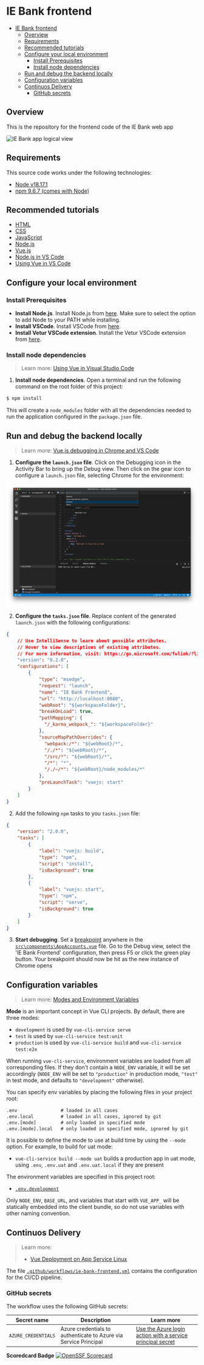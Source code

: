 # IE Bank frontend

- [IE Bank frontend](#ie-bank-frontend)
  - [Overview](#overview)
  - [Requirements](#requirements)
  - [Recommended tutorials](#recommended-tutorials)
  - [Configure your local environment](#configure-your-local-environment)
    - [Install Prerequisites](#install-prerequisites)
    - [Install node dependencies](#install-node-dependencies)
  - [Run and debug the backend locally](#run-and-debug-the-backend-locally)
  - [Configuration variables](#configuration-variables)
  - [Continuos Delivery](#continuos-delivery)
    - [GitHub secrets](#github-secrets)


## Overview

This is the repository for the frontend code of the IE Bank web app

![IE Bank app logical view](images/ie-bank-app.png)

## Requirements

This source code works under the following technologies:
- [Node v18.17.1](https://nodejs.org/en/download)
- [npm 9.6.7 (comes with Node)](https://www.npmjs.com/package/npm)

## Recommended tutorials
- [HTML](https://www.w3schools.com/html/)
- [CSS](https://www.w3schools.com/css/default.asp)
- [JavaScript](https://www.w3schools.com/js/default.asp)
- [Node.js](https://www.w3schools.com/nodejs/default.asp)
- [Vue.js](https://www.w3schools.com/vue/index.php)
- [Node.js in VS Code](https://code.visualstudio.com/docs/nodejs/nodejs-tutorial)
- [Using Vue in VS Code](https://code.visualstudio.com/docs/nodejs/vuejs-tutorial)

## Configure your local environment

### Install Prerequisites

- **Install Node.js**. Install Node.js from [here](https://nodejs.org/en/download). Make sure to select the option to add Node to your PATH while installing.
- **Install VSCode**. Install VSCode from [here](https://code.visualstudio.com/download).
- **Install Vetur VSCode extension**. Install the Vetur VSCode extension from [here](https://marketplace.visualstudio.com/items?itemName=octref.vetur).

### Install node dependencies

> Learn more: [Using Vue in Visual Studio Code](https://code.visualstudio.com/docs/nodejs/vuejs-tutorial)

1. **Install node dependencies**. Open a terminal and run the following command on the root folder of this project:

```bash
$ npm install
```

This will create a `node_modules` folder with all the dependencies needed to run the application configured in the `package.json` file.

## Run and debug the backend locally

> Learn more: [Vue.js debugging in Chrome and VS Code](https://github.com/microsoft/vscode-recipes/tree/main/vuejs-cli#configure-launchjson-file)

1. **Configure the `launch.json` file**. Click on the Debugging icon in the Activity Bar to bring up the Debug view. Then click on the gear icon to configure a `launch.json` file, selecting Chrome for the environment:

![Configure launch.json on VS Code](https://github.com/microsoft/vscode-recipes/raw/main/vuejs-cli/config_add.png)

2. **Configure the `tasks.json` file**. Replace content of the generated `launch.json` with the following configurations:

```json
{
    // Use IntelliSense to learn about possible attributes.
    // Hover to view descriptions of existing attributes.
    // For more information, visit: https://go.microsoft.com/fwlink/?linkid=830387
    "version": "0.2.0",
    "configurations": [
        {
            "type": "msedge",
            "request": "launch",
            "name": "IE Bank Frontend",
            "url": "http://localhost:8080",
            "webRoot": "${workspaceFolder}",
            "breakOnLoad": true,
            "pathMapping": {
              "/_karma_webpack_": "${workspaceFolder}"
            },
            "sourceMapPathOverrides": {
              "webpack:/*": "${webRoot}/*",
              "/./*": "${webRoot}/*",
              "/src/*": "${webRoot}/*",
              "/*": "*",
              "/./~/*": "${webRoot}/node_modules/*"
            },
            "preLaunchTask": "vuejs: start"
        }
    ]
}
```

2. Add the following `npm` tasks to you  `tasks.json` file:

```json
{
    "version": "2.0.0",
    "tasks": [
        {
            "label": "vuejs: build",
            "type": "npm",
            "script": "install",
            "isBackground": true
        },
        {
            "label": "vuejs: start",
            "type": "npm",
            "script": "serve",
            "isBackground": true
        }
    ]
}
```

3. **Start debugging**. Set a [breakpoint](https://code.visualstudio.com/docs/editor/debugging#_breakpoints) anywhere in the [`src\components\AppAccounts.vue`](src\components\AppAccounts.vue) file. Go to the Debug view, select the 'IE Bank Frontend' configuration, then press F5 or click the green play button. Your breakpoint should now be hit as the new instance of Chrome opens

## Configuration variables

> Learn more: [Modes and Environment Variables](https://cli.vuejs.org/guide/mode-and-env.html)

**Mode** is an important concept in Vue CLI projects. By default, there are three modes:
- `development` is used by `vue-cli-service serve`
- `test` is used by `vue-cli-service test:unit`
- `production` is used by `vue-cli-service build` and `vue-cli-service test:e2e`

When running `vue-cli-service`, environment variables are loaded from all corresponding files. If they don't contain a `NODE_ENV` variable, it will be set accordingly (`NODE_ENV` will be set to `"production"` in production mode, `"test"` in test mode, and defaults to `"development"` otherwise).

You can specify env variables by placing the following files in your project root:

```shell
.env                # loaded in all cases
.env.local          # loaded in all cases, ignored by git
.env.[mode]         # only loaded in specified mode
.env.[mode].local   # only loaded in specified mode, ignored by git
```
It is possible to define the mode to use at build time by using the `--mode` option. For example, to build for uat mode:

- `vue-cli-service build --mode uat` builds a production app in uat mode, using `.env`, `.env.uat` and `.env.uat.local` if they are present

The environment variables are specified in this project root:
- [`.env.development`](.env.development)

Only `NODE_ENV`, `BASE_URL`, and variables that start with `VUE_APP_` will be statically embedded into the client bundle, so do not use variables with other naming convention.

## Continuos Delivery

> Learn more: 
> - [Vue Deployment on App Service Linux](https://azureossd.github.io/2022/02/11/Vue-Deployment-on-App-Service-Linux/)

The file [`.github/workflows/ie-bank-frontend.yml`](.github\workflows\ie-bank-frontend.yml) contains the configuration for the CI/CD pipeline.

### GitHub secrets

The workflow uses the following GitHub secrets:

Secret name | Description | Learn more
--- | --- | ---
`AZURE_CREDENTIALS` | Azure credentials to authenticate to Azure via Service Principal | [Use the Azure login action with a service principal secret](https://learn.microsoft.com/en-us/azure/developer/github/connect-from-azure?tabs=azure-portal%2Clinux#use-the-azure-login-action-with-a-service-principal-secret)


**Scoredcard Badge**
[![OpenSSF Scorecard](https://api.securityscorecards.dev/projects/github.com/{riyadmazari}/{riyadmazari/ie-bank-fe}/badge)](https://securityscorecards.dev/viewer/?uri=github.com/{riyadmazari}/{riyadmazari/ie-bank-fe})
